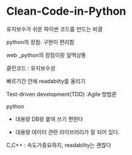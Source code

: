 # Clean-Code-in-Python
유지보수가 쉬운 파이썬 코드를 만드는 비결

python의 장점: 구현이 편리함

web _python의 장점이랑 일맥상통

클린코드 : 유지보수성

빠르기간 안에 readabilty를 올리기

Test-driven development(TDD) :Agile 방법론



python 

- 대용량 DB랑 붙여 쓰기 편한다

- 대용량 데이터 관련 라이브러리가 잘 되어 있다. 



C,C++ : 속도가중요하지, readabilty는 괜찮다

